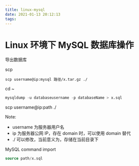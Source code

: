 ```yaml
---
title: linux-mysql
date: 2021-01-13 20:12:13
tags:
---
```


# Linux 环境下 MySQL 数据库操作



导出数据库

scp

`scp username@ip:mysql 路径/x.tar.gz ./`

cd ~ 

```sql
mysqldump -u databaseusername -p databaseName > x.sql
```


scp  username@ip:path ./

Note: 
 - username 为服务器用户名
 - ip 为服务器公网 IP，存在 domain 时，可以使用 domain 替代
 - ./ 可以修改，当前意义为，存储在当前目录下


MySQL command import

 ``` sql
 source path/x.sql
 ```
